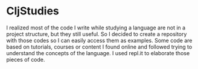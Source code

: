 # CljStudies
I realized most of the code I write while studying a language are not in a project structure, but they still useful. So I decided to create a repository with those codes so I can easily access them as examples. Some code are based on tutorials, courses or content I found online and followed trying to understand the concepts of the language. I used repl.it to elaborate those pieces of code.
